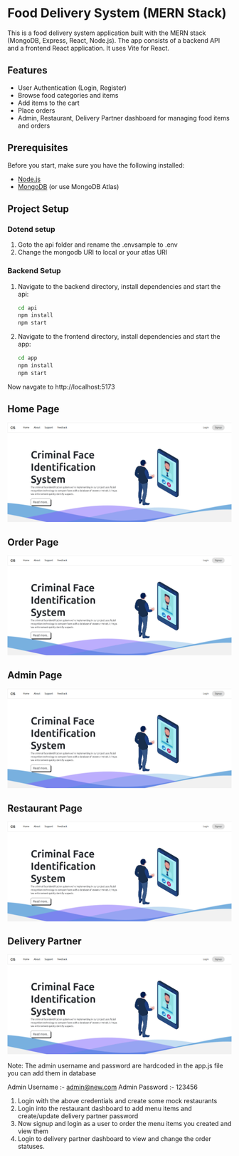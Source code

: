 # Food Delivery System (MERN Stack)

This is a food delivery system application built with the MERN stack (MongoDB, Express, React, Node.js). The app consists of a backend API and a frontend React application. It uses Vite for React.

## Features

- User Authentication (Login, Register)
- Browse food categories and items
- Add items to the cart
- Place orders
- Admin, Restaurant, Delivery Partner dashboard for managing food items and orders

## Prerequisites

Before you start, make sure you have the following installed:

- [Node.js](https://nodejs.org/en/)
- [MongoDB](https://www.mongodb.com/try/download/community) (or use MongoDB Atlas)

## Project Setup

### Dotend setup

1. Goto the api folder and rename the .envsample to .env
2. Change the mongodb URI to local or your atlas URI


### Backend Setup

1. Navigate to the backend directory, install dependencies and start the api:
   ```bash
   cd api
   npm install
   npm start
   ```

2. Navigate to the frontend directory, install dependencies and start the app:
   ```bash
   cd app
   npm install
   npm start
   ```

Now navgate to http://localhost:5173

## Home Page

![Home](https://github.com/hariomverma83195/cis/blob/main/assets/homepage.jpg?raw=true)


## Order Page

![Home](https://github.com/hariomverma83195/cis/blob/main/assets/homepage.jpg?raw=true)


## Admin Page

![Home](https://github.com/hariomverma83195/cis/blob/main/assets/homepage.jpg?raw=true)


## Restaurant Page

![Home](https://github.com/hariomverma83195/cis/blob/main/assets/homepage.jpg?raw=true)


## Delivery Partner

![Home](https://github.com/hariomverma83195/cis/blob/main/assets/homepage.jpg?raw=true)



Note: The admin username and password are hardcoded in the app.js file you can add them in database

Admin Username :- admin@new.com
Admin Password :- 123456

1. Login with the above credentials and create some mock restaurants
2. Login into the restaurant dashboard to add menu items and create/update delivery partner password
3. Now signup and login as a user to order the menu items you created and view them
4. Login to delivery partner dashboard to view and change the order statuses.